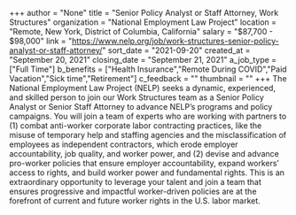 +++
author = "None"
title = "Senior Policy Analyst or Staff Attorney, Work Structures"
organization = "National Employment Law Project"
location = "Remote, New York, District of Columbia, California"
salary = "$87,700 - $98,000"
link = "https://www.nelp.org/job/work-structures-senior-policy-analyst-or-staff-attorney/"
sort_date = "2021-09-20"
created_at = "September 20, 2021"
closing_date = "September 21, 2021"
a_job_type = ["Full Time"]
b_benefits = ["Health Insurance","Remote During COVID","Paid Vacation","Sick time","Retirement"]
c_feedback = ""
thumbnail = ""
+++
The National Employment Law Project (NELP) seeks a dynamic, experienced, and skilled person to join our Work Structures team as a Senior Policy Analyst or Senior Staff Attorney to advance NELP’s programs and policy campaigns. You will join a team of experts who are working with partners to (1) combat anti-worker corporate labor contracting practices, like the misuse of temporary help and staffing agencies and the misclassification of employees as independent contractors, which erode employer accountability, job quality, and worker power, and (2) devise and advance pro-worker policies that ensure employer accountability, expand workers’ access to rights, and build worker power and fundamental rights. This is an extraordinary opportunity to leverage your talent and join a team that ensures progressive and impactful worker-driven policies are at the forefront of current and future worker rights in the U.S. labor market.